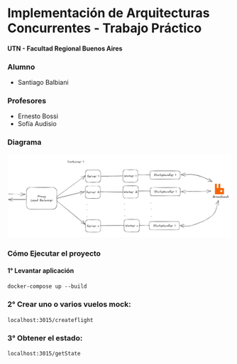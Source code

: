 # Implementación de Arquitecturas Concurrentes - Trabajo Práctico
#### UTN - Facultad Regional Buenos Aires

### Alumno
- Santiago Balbiani

### Profesores
- Ernesto Bossi
- Sofía Audisio

### Diagrama
![URL a Diagrams.io / Excallibur Image](https://github.com/SantiBalbiani/UTN_IASC_TP_EVENT_DRIVEN/blob/master/images/container1.PNG?raw=true)

### Cómo Ejecutar el proyecto

#### 1° Levantar aplicación
```
docker-compose up --build
```
### 2° Crear uno o varios vuelos mock:
```
localhost:3015/createflight
```
### 3° Obtener el estado:
```
localhost:3015/getState
```

